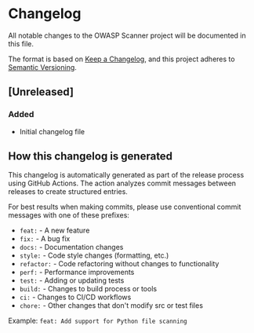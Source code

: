 # Changelog

All notable changes to the OWASP Scanner project will be documented in this file.

The format is based on [Keep a Changelog](https://keepachangelog.com/en/1.0.0/),
and this project adheres to [Semantic Versioning](https://semver.org/spec/v2.0.0.html).

## [Unreleased]

### Added
- Initial changelog file

## How this changelog is generated

This changelog is automatically generated as part of the release process using GitHub Actions. The action analyzes commit messages between releases to create structured entries.

For best results when making commits, please use conventional commit messages with one of these prefixes:
- `feat:` - A new feature
- `fix:` - A bug fix
- `docs:` - Documentation changes
- `style:` - Code style changes (formatting, etc.)
- `refactor:` - Code refactoring without changes to functionality
- `perf:` - Performance improvements
- `test:` - Adding or updating tests
- `build:` - Changes to build process or tools
- `ci:` - Changes to CI/CD workflows
- `chore:` - Other changes that don't modify src or test files

Example: `feat: Add support for Python file scanning`
